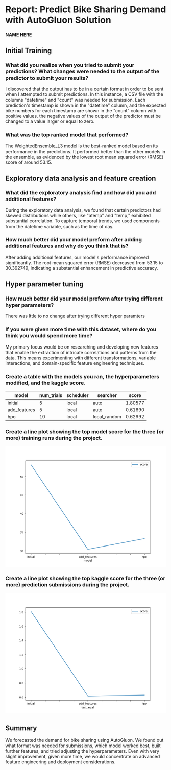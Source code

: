 # Report: Predict Bike Sharing Demand with AutoGluon Solution
#### NAME HERE

## Initial Training
### What did you realize when you tried to submit your predictions? What changes were needed to the output of the predictor to submit your results?
I discovered that the output has to be in a certain format in order to be sent when I attempted to submit predictions. In this instance, a CSV file with the columns "datetime" and "count" was needed for submission. Each prediction's timestamp is shown in the "datetime" column, and the expected bike numbers for each timestamp are shown in the "count" column with positive values.
the negative values of the output of the predictor must be changed to a value larger or equal to zero.  


### What was the top ranked model that performed?
The WeightedEnsemble_L3 model is the best-ranked model based on its performance in the predictions. It performed better than the other models in the ensemble, as evidenced by the lowest root mean squared error (RMSE) score of around 53.15.

## Exploratory data analysis and feature creation
### What did the exploratory analysis find and how did you add additional features?
During the exploratory data analysis, we found that certain predictors had skewed distributions while others, like "atemp" and "temp," exhibited substantial correlation. To capture temporal trends, we used components from the datetime variable, such as the time of day.

### How much better did your model preform after adding additional features and why do you think that is?
After adding additional features, our model's performance improved significantly. The root mean squared error (RMSE) decreased from 53.15 to 30.392749, indicating a substantial enhancement in predictive accuracy.

## Hyper parameter tuning
### How much better did your model preform after trying different hyper parameters?
There was lttle to no change after trying different hyper paramters

### If you were given more time with this dataset, where do you think you would spend more time?
My primary focus would be on researching and developing new features that enable the extraction of intricate correlations and patterns from the data. This means experimenting with different transformations, variable interactions, and domain-specific feature engineering techniques.

### Create a table with the models you ran, the hyperparameters modified, and the kaggle score.
model|num_trials|scheduler|searcher|score|
---|---|---|---|---|
initial|5|local|auto|1.80577|
add_features|5|local|auto|0.61690|
hpo|10|local| local_random|0.62992|

### Create a line plot showing the top model score for the three (or more) training runs during the project.

![model_train_score.png](model_train_score.png)

### Create a line plot showing the top kaggle score for the three (or more) prediction submissions during the project.


![model_test_score.png](model_test_score.png)

## Summary
We forecasted the demand for bike sharing using AutoGluon. We found out what format was needed for submissions, which model worked best, built further features, and tried adjusting the hyperparameters. Even with very slight improvement, given more time, we would concentrate on advanced feature engineering and deployment considerations.
